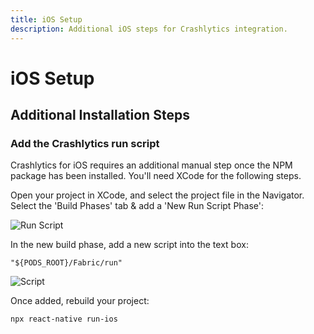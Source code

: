 ```yaml
---
title: iOS Setup
description: Additional iOS steps for Crashlytics integration.
---
```


# iOS Setup

## Additional Installation Steps

### Add the Crashlytics run script

Crashlytics for iOS requires an additional manual step once the NPM package has been installed.
You'll need XCode for the following steps.

Open your project in XCode, and select the project file in the Navigator. Select the 'Build Phases' tab &
add a 'New Run Script Phase':

![Run Script](https://prismic-io.s3.amazonaws.com/invertase%2F96f32c96-0aca-4054-bf30-bd2448ca2462_new+project.png)

In the new build phase, add a new script into the text box:

```
"${PODS_ROOT}/Fabric/run"
```

![Script](https://prismic-io.s3.amazonaws.com/invertase%2Ff06cf5b3-884e-4cbc-8c3d-81072a254f1d_new+project+%281%29.png)

Once added, rebuild your project:

```bash
npx react-native run-ios
```
